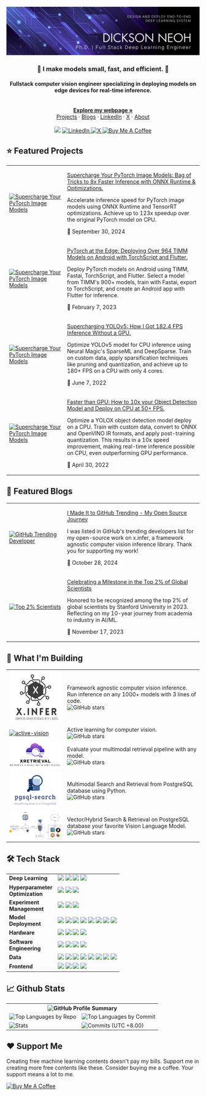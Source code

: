 ![banner](assets/banner.png)


<div align="center">
<p>
<h3>🚀 I make models small, fast, and efficient. 💨</h3>
<h4>Fullstack computer vision engineer specializing in deploying models on edge devices for real-time inference.</h4>
</p>
    <br />
    <a href="https://dicksonneoh.com" target="_blank" rel="noopener noreferrer"><strong>Explore my webpage »</strong></a>
    <br />
    <a href="https://dicksonneoh.com/portfolio/" target="_blank" rel="noopener noreferrer">Projects</a>
    ·
    <a href="https://dicksonneoh.com/blog" target="_blank" rel="noopener noreferrer">Blogs</a>
    ·
    <a href="https://linkedin.com/in/dickson-neoh/" target="_blank" rel="noopener noreferrer">LinkedIn</a>
    ·
    <a href="https://x.com/dicksonneoh7" target="_blank" rel="noopener noreferrer">X</a>
    ·
    <a href="https://dicksonneoh.com/#about" target="_blank" rel="noopener noreferrer">About</a>
    <br>
    <br>
    <a href="https://dicksonneoh.com"><img src="https://api.visitorbadge.io/api/visitors?path=https%3A%2F%2Fgithub.com%2Fdnth&labelColor=green&countColor=%23d9e3f0" /></a>
    <a href="https://www.linkedin.com/in/dickson-neoh/" target="_blank" rel="noopener noreferrer">
        <img src="https://img.shields.io/badge/LinkedIn-0077B5?style=for-the-badge&logo=linkedin&logoColor=white" alt="LinkedIn">
    </a>
    <a href="https://x.com/dicksonneoh7" target="_blank" rel="noopener noreferrer">
        <img src="https://img.shields.io/badge/X%20(Twitter)-000000?style=for-the-badge&logo=x&logoColor=white" alt="X">
    </a>
    <a href="https://www.buymeacoffee.com/dicksonneoh" target="_blank" rel="noopener noreferrer">
        <img src="https://img.shields.io/badge/Buy%20Me%20A%20Coffee-FFDD00?style=for-the-badge&logo=buy-me-a-coffee&logoColor=black" alt="Buy Me A Coffee">
    </a>
</div>

## ⭐ Featured Projects

<table>
  <tr>
    <td width="30%">
      <a href="https://dicksonneoh.com/portfolio/supercharge_your_pytorch_image_models/" target="_blank" rel="noopener noreferrer">
        <img src="https://dicksonneoh.com/images/portfolio/supercharge_your_pytorch_image_models/thumbnail.gif" alt="Supercharge Your PyTorch Image Models" width="100%">
      </a>
    </td>
    <td width="70%">
      <p><a href="https://dicksonneoh.com/portfolio/supercharge_your_pytorch_image_models/" target="_blank" rel="noopener noreferrer">Supercharge Your PyTorch Image Models: Bag of Tricks to 8x Faster Inference with ONNX Runtime & Optimizations.</a></p>
      <p>Accelerate inference speed for PyTorch image models using ONNX Runtime and TensorRT optimizations. Achieve up to 123x speedup over the original PyTorch model on CPU.</p>
      <p>📅 September 30, 2024</p>
    </td>
  </tr>
  <tr>
    <td width="30%">
      <a href="https://dicksonneoh.com/portfolio/supercharge_your_pytorch_image_models/" target="_blank" rel="noopener noreferrer">
        <img src="https://dicksonneoh.com/images/portfolio/pytorch_at_the_edge_timm_torchscript_flutter/thumbnail.gif" alt="Supercharge Your PyTorch Image Models" width="100%">
      </a>
    </td>
    <td width="70%">
      <p><a href="https://dicksonneoh.com/portfolio/pytorch_at_the_edge_timm_torchscript_flutter/" target="_blank" rel="noopener noreferrer">PyTorch at the Edge: Deploying Over 964 TIMM Models on Android with TorchScript and Flutter.</a></p>
      <p>Deploy PyTorch models on Android using TIMM, Fastai, TorchScript, and Flutter. Select a model from TIMM's 900+ models, train with Fastai, export to TorchScript, and create an Android app with Flutter for inference.</p>
      <p>📅 February 7, 2023</p>
    </td>
  </tr>
  <tr>
    <td width="30%">
      <a href="https://dicksonneoh.com/portfolio/supercharging_yolov5_180_fps_cpu/" target="_blank" rel="noopener noreferrer">
        <img src="https://dicksonneoh.com/images/portfolio/supercharging_yolov5/thumbnail.gif" alt="Supercharge Your PyTorch Image Models" width="100%">
      </a>
    </td>
    <td width="70%">
      <p><a href="https://dicksonneoh.com/portfolio/supercharging_yolov5_180_fps_cpu/" target="_blank" rel="noopener noreferrer">Supercharging YOLOv5: How I Got 182.4 FPS Inference Without a GPU.</a></p>
      <p>Optimize YOLOv5 model for CPU inference using Neural Magic's SparseML and DeepSparse. Train on custom data, apply sparsification techniques like pruning and quantization, and achieve up to 180+ FPS on a CPU with only 4 cores.</p>
      <p>📅 June 7, 2022</p>
    </td>
  </tr>
  <tr>
    <td width="30%">
      <a href="https://dicksonneoh.com/portfolio/how_to_10x_your_od_model_and_deploy_50fps_cpu/" target="_blank" rel="noopener noreferrer">
        <img src="https://dicksonneoh.com/images/portfolio/how_to_10x_your_od_model_and_deploy_50fps_cpu/thumbnail.gif" alt="Supercharge Your PyTorch Image Models" width="100%">
      </a>
    </td>
    <td width="70%">
      <p><a href="https://dicksonneoh.com/portfolio/how_to_10x_your_od_model_and_deploy_50fps_cpu/" target="_blank" rel="noopener noreferrer">Faster than GPU: How to 10x your Object Detection Model and Deploy on CPU at 50+ FPS.</a></p>
      <p>Optimize a YOLOX object detection model deploy on a CPU. Train with custom data, convert to ONNX and OpenVINO IR formats, and apply post-training quantization. This results in a 10x speed improvement, making real-time inference possible on CPU, even outperforming GPU performance.</p>
      <p>📅 April 30, 2022</p>
    </td>
  </tr>
</table>

## 📝 Featured Blogs

<table>
  <tr>
    <td width="30%">
      <a href="https://dicksonneoh.com/blog/i_made_it_github_trending/" target="_blank" rel="noopener noreferrer">
        <img src="https://dicksonneoh.com/images/blog/i_made_it_to_github_trending/feature_image.gif" alt="GitHub Trending Developer" width="100%">
      </a>
    </td>
    <td width="70%">
      <p><a href="https://dicksonneoh.com/blog/i_made_it_github_trending/" target="_blank" rel="noopener noreferrer">I Made It to GitHub Trending - My Open Source Journey</a></p>
      <p>I was listed in GitHub's trending developers list for my open-source work on x.infer, a framework agnostic computer vision inference library. Thank you for supporting my work!</p>
      <p>📅 October 28, 2024</p>
    </td>
  </tr>
  <tr>
    <td width="30%">
      <a href="https://dicksonneoh.com/blog/world_top_scientist/" target="_blank" rel="noopener noreferrer">
        <img src="https://dicksonneoh.com/images/blog/world_top_scientist/thumbnail.png" alt="Top 2% Scientists" width="100%">
      </a>
    </td>
    <td width="70%">
      <p><a href="https://dicksonneoh.com/blog/world_top_scientist/" target="_blank" rel="noopener noreferrer">Celebrating a Milestone in the Top 2% of Global Scientists</a></p>
      <p>Honored to be recognized among the top 2% of global scientists by Stanford University in 2023. Reflecting on my 10-year journey from academia to industry in AI/ML.</p>
      <p>📅 November 17, 2023</p>
    </td>
  </tr>
</table>

## 🚀 What I'm Building

<table>
  <tr>
    <td width="30%">
      <a href="https://github.com/dnth/x.infer" target="_blank" rel="noopener noreferrer">
        <img src="https://raw.githubusercontent.com/dnth/x.infer/refs/heads/main/assets/xinfer.jpg" alt="x.infer" width="100%">
      </a>
    </td>
    <td width="70%">
      Framework agnostic computer vision inference. Run inference on any 1000+ models with 3 lines of code.
      <br>
      <img src="https://img.shields.io/github/stars/dnth/x.infer" alt="GitHub stars">
    </td>
  </tr>
  <tr>
    <td width="30%">
      <a href="https://github.com/dnth/active-vision" target="_blank" rel="noopener noreferrer">
        <img src="https://raw.githubusercontent.com/dnth/active-vision/refs/heads/main/assets/logo.png" alt="active-vision" width="100%">
      </a>
    </td>
    <td width="70%">
      Active learning for computer vision.
      <br>
      <img src="https://img.shields.io/github/stars/dnth/active-vision" alt="GitHub stars">
    </td>
  </tr>
  <tr>
    <td width="30%">
      <a href="https://github.com/dnth/x.retrieval" target="_blank" rel="noopener noreferrer">
        <img src="https://raw.githubusercontent.com/dnth/x.retrieval/refs/heads/main/assets/logo.png" alt="x.retrieval" width="100%">
      </a>
    </td>
    <td width="70%">
      Evaluate your multimodal retrieval pipeline with any model.
      <br>
      <img src="https://img.shields.io/github/stars/dnth/x.retrieval" alt="GitHub stars">
    </td>
  </tr>
  <tr>
    <td width="30%">
      <a href="https://github.com/dnth/pgsql-search" target="_blank" rel="noopener noreferrer">
        <img src="https://raw.githubusercontent.com/dnth/pgsql-search/main/assets/logo.png" alt="pgsql-search" width="100%">
      </a>
    </td>
    <td width="70%">
      Multimodal Search and Retrieval from PostgreSQL database using Python.
      <br>
      <img src="https://img.shields.io/github/stars/dnth/pgsql-search" alt="GitHub stars">
    </td>
  </tr>
  <tr>
    <td width="30%">
      <a href="https://github.com/dnth/postgresql-multimodal-retrieval" target="_blank" rel="noopener noreferrer">
        <img src="https://raw.githubusercontent.com/dnth/postgresql-multimodal-retrieval/main/images/workflow.png" alt="pgmmr" width="100%">
      </a>
    </td>
    <td width="70%">
      Vector/Hybrid Search & Retrieval on PostgreSQL database your favorite Vision Language Model.
      <br>
      <img src="https://img.shields.io/github/stars/dnth/postgresql-multimodal-retrieval" alt="GitHub stars">
    </td>
  </tr>
</table>


## 🛠️ Tech Stack

<table>
  <tr>
    <td><b>Deep Learning</b></td>
    <td>
      <a href="https://github.com/fastai/fastai"><img src="https://img.shields.io/badge/fastai-00A98F?style=for-the-badge&logo=fastai&logoColor=white"/></a>
      <a href="https://github.com/keras-team/keras"><img src="https://img.shields.io/badge/Keras-D00000?style=for-the-badge&logo=Keras&logoColor=white"/></a>
      <a href="https://github.com/pytorch/pytorch"><img src="https://img.shields.io/badge/PyTorch-EE4C2C?style=for-the-badge&logo=PyTorch&logoColor=white"/></a>
      <a href="https://github.com/tensorflow/tensorflow"><img src="https://img.shields.io/badge/TensorFlow-FF6F00?style=for-the-badge&logo=TensorFlow&logoColor=white"/></a>
    </td>
  </tr>
  <tr>
    <td><b>Hyperparameter<br>Optimization</b></td>
    <td>
      <a href="https://github.com/optuna/optuna"><img src="https://img.shields.io/badge/Optuna-0095D5?style=for-the-badge&logo=optuna&logoColor=white"/></a>
      <a href="https://github.com/microsoft/nni"><img src="https://img.shields.io/badge/NNI-0062AD?style=for-the-badge&logo=microsoft&logoColor=white"/></a>
      <a href="https://github.com/hyperopt/hyperopt"><img src="https://img.shields.io/badge/Hyperopt-3776AB?style=for-the-badge&logo=python&logoColor=white"/></a>
    </td>
  </tr>
  <tr>
    <td><b>Experiment<br>Management</b></td>
    <td>
      <a href="https://github.com/wandb/wandb"><img src="https://img.shields.io/badge/Weights_&_Biases-FFBE00?style=for-the-badge&logo=WeightsAndBiases&logoColor=white"/></a>
      <a href="https://github.com/comet-ml/comet-ml"><img src="https://img.shields.io/badge/Comet_ML-000000?style=for-the-badge&logo=comet&logoColor=white"/></a>
      <a href="https://github.com/tensorflow/tensorboard"><img src="https://img.shields.io/badge/TensorBoard-FF6F00?style=for-the-badge&logo=TensorFlow&logoColor=white"/></a>
    </td>
  </tr>
  <tr>
    <td><b>Model<br>Deployment</b></td>
    <td>
      <a href="https://github.com/openvinotoolkit/openvino"><img src="https://img.shields.io/badge/OpenVINO-0071C5?style=for-the-badge&logo=intel&logoColor=white"/></a>
      <a href="https://github.com/NVIDIA/TensorRT"><img src="https://img.shields.io/badge/TensorRT-76B900?style=for-the-badge&logo=nvidia&logoColor=white"/></a>
      <a href="https://github.com/onnx/onnx"><img src="https://img.shields.io/badge/ONNX-005CED?style=for-the-badge&logo=onnx&logoColor=white"/></a>
      <a href="https://github.com/tensorflow/tensorflow/tree/master/tensorflow/lite"><img src="https://img.shields.io/badge/TensorFlow_Lite-FF6F00?style=for-the-badge&logo=TensorFlow&logoColor=white"/></a>
      <a href="https://github.com/neuralmagic/deepsparse"><img src="https://img.shields.io/badge/DeepSparse-702963?style=for-the-badge&logo=data:image/png;base64,iVBORw0KGgoAAAANSUhEUgAAAA4AAAAOCAYAAAAfSC3RAAAACXBIWXMAAAsTAAALEwEAmpwYAAAAAXNSR0IArs4c6QAAAARnQU1BAACxjwv8YQUAAADFSURBVHgBlZEBEYMwDEVT8IAHOEACSKg4QMU4qASkE0ACEsACSEECEmZpuq3l2O/u+BLa/6BpErTWYA1gEhtBSglS8nfODd57GGPAWgv6iGGz3uMRXMo3Y/xeFIq1nqVaA0cBhpVXC1lBRKozEteBqHgT0JmZqsV3gG/Q8UEwmlhsEgGIMiYwDC+45mDw+QYB9QPvLbYjA0hn+jXwxtyXuSDgEQJPLO7LJmm6SXPLQRzx8LDHcdrjuRwmdm5xP8TrB0+vC4OSfZCxPWXRGoEfkW9CJSQ0XPYAAAAASUVORK5CYII="/></a>
      <a href="https://github.com/bentoml/BentoML"><img src="https://img.shields.io/badge/BentoML-000000?style=for-the-badge&logo=bentoml&logoColor=white"/></a>
      <a href="https://github.com/ray-project/ray"><img src="https://img.shields.io/badge/Ray_Serve-028CF0?style=for-the-badge&logo=ray&logoColor=white"/></a>
      <a href="https://github.com/triton-inference-server/server"><img src="https://img.shields.io/badge/Triton-76B900?style=for-the-badge&logo=nvidia&logoColor=white"/></a>
    </td>
  </tr>
  <tr>
    <td><b>Hardware</b></td>
    <td>
      <a href="https://github.com/arduino/Arduino"><img src="https://img.shields.io/badge/Arduino-00979D?style=for-the-badge&logo=Arduino&logoColor=white"/></a>
      <a href="https://github.com/raspberrypi"><img src="https://img.shields.io/badge/Raspberry_Pi-C51A4A?style=for-the-badge&logo=Raspberry-Pi"/></a>
      <a href="https://github.com/movidius/ncsdk"><img src="https://img.shields.io/badge/Intel_NCS-0071C5?style=for-the-badge&logo=intel&logoColor=white"/></a>
      <a href="https://github.com/google-coral"><img src="https://img.shields.io/badge/Google_Coral-4285F4?style=for-the-badge&logo=google&logoColor=white"/></a>
    </td>
  </tr>
  <tr>
    <td><b>Software<br>Engineering</b></td>
    <td>
      <a href="https://github.com/git/git"><img src="https://img.shields.io/badge/Git-F05032?style=for-the-badge&logo=git&logoColor=white"/></a>
      <a href="https://github.com/jupyter/jupyter"><img src="https://img.shields.io/badge/Jupyter-F37626.svg?&style=for-the-badge&logo=Jupyter&logoColor=white"/></a>
      <a href="https://github.com/docker"><img src="https://img.shields.io/badge/Docker-2CA5E0?style=for-the-badge&logo=docker&logoColor=white"/></a>
      <a href="https://github.com/features/actions"><img src="https://img.shields.io/badge/GitHub_Actions-000000?style=for-the-badge&logo=github-actions&logoColor=white"/></a>
    </td>
  </tr>
  <tr>
    <td><b>Data</b></td>
    <td>
      <a href="https://github.com/apache/spark"><img src="https://img.shields.io/badge/Apache_Spark-FFFFFF?style=for-the-badge&logo=apachespark&logoColor=#E35A16"/></a>
      <a href="https://github.com/firebase/"><img src="https://img.shields.io/badge/firebase-ffca28?style=for-the-badge&logo=firebase&logoColor=black"/></a>
      <a href="https://github.com/grafana/grafana"><img src="https://img.shields.io/badge/Grafana-F2F4F9?style=for-the-badge&logo=grafana&logoColor=orange&labelColor=F2F4F9"/></a>
      <a href="https://github.com/influxdata/influxdb"><img src="https://img.shields.io/badge/InfluxDB-22ADF6?style=for-the-badge&logo=InfluxDB&logoColor=white"/></a>
      <a href="https://github.com/openvinotoolkit/cvat"><img src="https://img.shields.io/badge/CVAT-0000FF?style=for-the-badge&logo=opencv&logoColor=white"/></a>
      <a href="https://github.com/heartexlabs/label-studio"><img src="https://img.shields.io/badge/Label_Studio-FF4F64?style=for-the-badge&logo=data:image/png;base64,iVBORw0KGgoAAAANSUhEUgAAAA4AAAAOCAYAAAAfSC3RAAAACXBIWXMAAAsTAAALEwEAmpwYAAAAAXNSR0IArs4c6QAAAARnQU1BAACxjwv8YQUAAADFSURBVHgBlZEBEYMwDEVT8IAHOEACSKg4QMU4qASkE0ACEsACSEECEmZpuq3l2O/u+BLa/6BpErTWYA1gEhtBSglS8nfODd57GGPAWgv6iGGz3uMRXMo3Y/xeFIq1nqVaA0cBhpVXC1lBRKozEteBqHgT0JmZqsV3gG/Q8UEwmlhsEgGIMiYwDC+45mDw+QYB9QPvLbYjA0hn+jXwxtyXuSDgEQJPLO7LJmm6SXPLQRzx8LDHcdrjuRwmdm5xP8TrB0+vC4OSfZCxPWXRGoEfkW9CJSQ0XPYAAAAASUVORK5CYII="/></a>
      <a href="https://github.com/postgres/postgres"><img src="https://img.shields.io/badge/PostgreSQL-316192?style=for-the-badge&logo=postgresql&logoColor=white"/></a>
      <a href="https://github.com/iterative/dvc"><img src="https://img.shields.io/badge/DVC-13ADC7?style=for-the-badge&logo=dvc&logoColor=white"/></a>
    </td>
  </tr>
  <tr>
    <td><b>Frontend</b></td>
    <td>
      <a href="https://github.com/flutter/flutter"><img src="https://img.shields.io/badge/Flutter-02569B?style=for-the-badge&logo=flutter&logoColor=white"/></a>
      <a href="https://github.com/kivy/kivy"><img src="https://img.shields.io/badge/Kivy-3776AB?style=for-the-badge&logo=python&logoColor=white"/></a>
      <a href="https://github.com/gradio-app/gradio"><img src="https://img.shields.io/badge/Gradio-FFA000?style=for-the-badge&logo=gradio&logoColor=white"/></a>
      <a href="https://github.com/streamlit/streamlit"><img src="https://img.shields.io/badge/Streamlit-FF4B4B?style=for-the-badge&logo=Streamlit&logoColor=white"/></a>
    </td>
  </tr>
</table>


## 📈 Github Stats

<table>
  <tr>
    <th colspan="2">
      <img src="http://github-profile-summary-cards.vercel.app/api/cards/profile-details?username=dnth&theme=aura" alt="GitHub Profile Summary">
    </th>
  </tr>
  <tr>
    <td>
      <img src="http://github-profile-summary-cards.vercel.app/api/cards/repos-per-language?username=dnth&theme=aura" alt="Top Languages by Repo">
    </td>
    <td>
      <img src="http://github-profile-summary-cards.vercel.app/api/cards/most-commit-language?username=dnth&theme=aura" alt="Top Languages by Commit">
    </td>
  </tr>
  <tr>
    <td>
      <img src="http://github-profile-summary-cards.vercel.app/api/cards/stats?username=dnth&theme=aura" alt="Stats">
    </td>
    <td>
      <img src="http://github-profile-summary-cards.vercel.app/api/cards/productive-time?username=dnth&theme=aura&utcOffset=8" alt="Commits (UTC +8.00)">
    </td>
  </tr>
</table>


## ❤️ Support Me
Creating free machine learning contents doesn't pay my bills. Support me in creating more free contents like these. Consider buying me a coffee. Your support means a lot to me.


<a href="https://www.buymeacoffee.com/dicksonneoh" target="_blank"><img src="https://cdn.buymeacoffee.com/buttons/v2/default-blue.png" alt="Buy Me A Coffee" style="height: 60px !important;width: 217px !important;" ></a>

